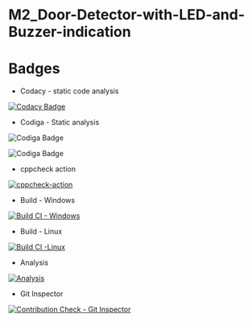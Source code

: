 # M2_Door-Detector-with-LED-and-Buzzer-indication

# Badges

* Codacy - static code analysis

[![Codacy Badge](https://app.codacy.com/project/badge/Grade/260bfa484cba44d8954573f43132f5cd)](https://www.codacy.com/gh/Abiramikoperundevi/M2_Door-Detector-with-LED-and-Buzzer-indication/dashboard?utm_source=github.com&amp;utm_medium=referral&amp;utm_content=Abiramikoperundevi/M2_Door-Detector-with-LED-and-Buzzer-indication&amp;utm_campaign=Badge_Grade)


* Codiga - Static analysis

![Codiga Badge](https://api.codiga.io/project/32888/score/svg)

![Codiga Badge](https://api.codiga.io/project/32888/status/svg)

* cppcheck action

[![cppcheck-action](https://github.com/Abiramikoperundevi/M2_Door-Detector-with-LED-and-Buzzer-indication/actions/workflows/cppcheck-action.yml/badge.svg)](https://github.com/Abiramikoperundevi/M2_Door-Detector-with-LED-and-Buzzer-indication/actions/workflows/cppcheck-action.yml)

* Build - Windows

[![Build CI - Windows](https://github.com/Abiramikoperundevi/M2_Door-Detector-with-LED-and-Buzzer-indication/actions/workflows/Build_Windows.yml/badge.svg)](https://github.com/Abiramikoperundevi/M2_Door-Detector-with-LED-and-Buzzer-indication/actions/workflows/Build_Windows.yml)

* Build - Linux

[![Build CI -Linux](https://github.com/Abiramikoperundevi/M2_Door-Detector-with-LED-and-Buzzer-indication/actions/workflows/Build_Linux.yml/badge.svg)](https://github.com/Abiramikoperundevi/M2_Door-Detector-with-LED-and-Buzzer-indication/actions/workflows/Build_Linux.yml)

* Analysis

[![Analysis](https://github.com/Abiramikoperundevi/M2_Door-Detector-with-LED-and-Buzzer-indication/actions/workflows/Analysis.yml/badge.svg)](https://github.com/Abiramikoperundevi/M2_Door-Detector-with-LED-and-Buzzer-indication/actions/workflows/Analysis.yml)

* Git Inspector

[![Contribution Check - Git Inspector](https://github.com/Abiramikoperundevi/M2_Door-Detector-with-LED-and-Buzzer-indication/actions/workflows/git_inspector.yml/badge.svg)](https://github.com/Abiramikoperundevi/M2_Door-Detector-with-LED-and-Buzzer-indication/actions/workflows/git_inspector.yml)
